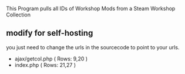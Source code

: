This Program pulls all IDs of Workshop Mods from a Steam Workshop Collection  

## modify for self-hosting  
you just need to change the urls in the sourcecode to point to your urls.  
* ajax/getcol.php ( Rows: 9,20 )
* index.php ( Rows: 21,27 )
